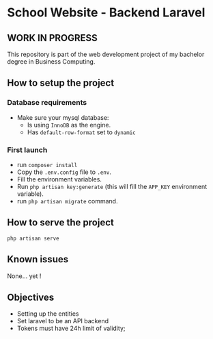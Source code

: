 # School Website - Backend Laravel

## WORK IN PROGRESS

This repository is part of the web development project of my bachelor degree in Business Computing.

## How to setup the project
### Database requirements
- Make sure your mysql database:
    - Is using `InnoDB` as the engine.
    - Has `default-row-format` set to `dynamic`

### First launch
- run `composer install`
- Copy the `.env.config` file to `.env`.
- Fill the environment variables.
- Run `php artisan key:generate` (this will fill the `APP_KEY` environment variable).
- run `php artisan migrate` command.

## How to serve the project
`php artisan serve`

## Known issues
None... yet !

## Objectives
- Setting up the entities
- Set laravel to be an API backend
- Tokens must have 24h limit of validity;